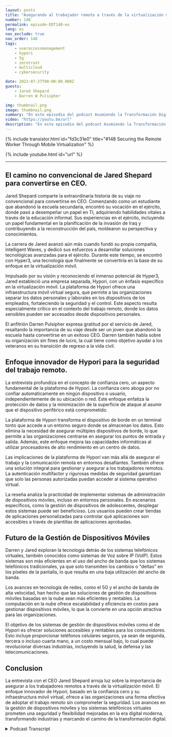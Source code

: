 ```yaml
---
layout: posts
title: "Asegurando al trabajador remoto a través de la virtualización móvil."
number: 148
permalink: episode-EDT148-es
lang: es
nav_exclude: true
nav_order: 148
tags:
    - useraccessmanagement
    - hypori
    - 5g
    - zerotrust
    - multicloud
    - cybersecurity

date: 2023-07-27T00:00:00.000Z
guests:
    - Jared Shepard
    - Darren W Pulsipher

img: thumbnail.png
image: thumbnail.png
summary: "En este episodio del podcast Asumiendo la Transformación Digital, el presentador Darren Pulsipher participa en una conversación perspicaz con el invitado especial Jared Shepard, CEO de Hypori. La entrevista se enfoca en el tema crucial de asegurar a los trabajadores remotos a través de la virtualización móvil. El viaje único de Jared Shepard desde abandonar la escuela secundaria hasta convertirse en CEO agrega una dimensión inspiradora a la discusión."
video: "https://youtu.be/url"
description: "En este episodio del podcast Asumiendo la Transformación Digital, el presentador Darren Pulsipher participa en una conversación perspicaz con el invitado especial Jared Shepard, CEO de Hypori. La entrevista se enfoca en el tema crucial de asegurar a los trabajadores remotos a través de la virtualización móvil. El viaje único de Jared Shepard desde abandonar la escuela secundaria hasta convertirse en CEO agrega una dimensión inspiradora a la discusión."
---
```


<div>
{% include transistor.html id="fd3c31e0" title="#148 Securing the Remote Worker Through Mobile Virtualization" %}

{% include youtube.html id="url" %}
</div>

---

## El camino no convencional de Jared Shepard para convertirse en CEO.

Jared Shepard comparte la extraordinaria historia de su viaje no convencional para convertirse en CEO. Comenzando como un estudiante que abandonó la escuela secundaria, encontró su vocación en el ejército, donde pasó a desempeñar un papel en TI, adquiriendo habilidades vitales a través de la educación informal. Sus experiencias en el ejército, incluyendo un papel fundamental en la planificación de la invasión de Iraq y contribuyendo a la reconstrucción del país, moldearon su perspectiva y conocimientos.

La carrera de Jared avanzó aún más cuando fundó su propia compañía, Intelligent Waves, y dedicó sus esfuerzos a desarrollar soluciones tecnológicas avanzadas para el ejército. Durante este tiempo, se encontró con Hyper3, una tecnología que finalmente se convertiría en la base de su enfoque en la virtualización móvil.

Impulsado por su visión y reconociendo el inmenso potencial de Hyper3, Jared estableció una empresa separada, Hypori, con un énfasis específico en la virtualización móvil. La plataforma de Hypori ofrece una infraestructura móvil virtual segura, que permite a las organizaciones separar los datos personales y laborales en los dispositivos de los empleados, fortaleciendo la seguridad y el control. Este aspecto resulta especialmente crítico en el contexto del trabajo remoto, donde los datos sensibles pueden ser accesados desde dispositivos personales.

El anfitrión Darren Pulsipher expresa gratitud por el servicio de Jared, resaltando la importancia de su viaje desde ser un joven que abandonó la escuela hasta convertirse en un exitoso CEO. Darren también habla sobre su organización sin fines de lucro, la cual tiene como objetivo ayudar a los veteranos en su transición de regreso a la vida civil.

## Enfoque innovador de Hypori para la seguridad del trabajo remoto.

La entrevista profundiza en el concepto de confianza cero, un aspecto fundamental de la plataforma de Hypori. La confianza cero aboga por no confiar automáticamente en ningún dispositivo o usuario, independientemente de su ubicación o red. Este enfoque enfatiza la protección de datos y la minimización de la superficie de ataque al asumir que el dispositivo periférico está comprometido.

La plataforma de Hypori transforma el dispositivo de borde en un terminal tonto que accede a un entorno seguro donde se almacenan los datos. Esto elimina la necesidad de asegurar múltiples dispositivos de borde, lo que permite a las organizaciones centrarse en asegurar los puntos de entrada y salida. Además, este enfoque mejora las capacidades informáticas al utilizar procesadores de alto rendimiento en un centro de datos.

Las implicaciones de la plataforma de Hypori van más allá de asegurar el trabajo y la comunicación remota en entornos desafiantes. También ofrece una solución integral para gestionar y asegurar a los trabajadores remotos. La autenticación multifactor y rigurosas medidas de seguridad garantizan que solo las personas autorizadas puedan acceder al sistema operativo virtual.

La reseña analiza la practicidad de implementar sistemas de administración de dispositivos móviles, incluso en entornos personales. En escenarios específicos, como la gestión de dispositivos de adolescentes, desplegar estos sistemas puede ser beneficioso. Los usuarios pueden crear tiendas de aplicaciones personalizadas para controlar qué aplicaciones son accesibles a través de plantillas de aplicaciones aprobadas.

## Futuro de la Gestión de Dispositivos Móviles

Darren y Jared exploran la tecnología detrás de los sistemas telefónicos virtuales, también conocidos como sistemas de Voz sobre IP (VoIP). Estos sistemas son más eficientes en el uso del ancho de banda que los sistemas telefónicos tradicionales, ya que solo transmiten los cambios o "deltas" en los píxeles de la pantalla, lo que resulta en una baja utilización del ancho de banda.

Los avances en tecnología de redes, como el 5G y el ancho de banda de alta velocidad, han hecho que las soluciones de gestión de dispositivos móviles basadas en la nube sean más eficientes y rentables. La computación en la nube ofrece escalabilidad y eficiencia en costos para gestionar dispositivos móviles, lo que la convierte en una opción atractiva para las organizaciones.

El objetivo de los sistemas de gestión de dispositivos móviles como el de Hypori es ofrecer soluciones accesibles y rentables para los consumidores. Esto incluye proporcionar teléfonos celulares seguros, ya sean de segunda, tercera o incluso cuarta mano, a un costo mensual bajo, lo cual puede revolucionar diversas industrias, incluyendo la salud, la defensa y las telecomunicaciones.

## Conclusion

La entrevista con el CEO Jared Shepard arroja luz sobre la importancia de asegurar a los trabajadores remotos a través de la virtualización móvil. El enfoque innovador de Hypori, basado en la confianza cero y su infraestructura móvil virtual, ofrece a las organizaciones una forma efectiva de adoptar el trabajo remoto sin comprometer la seguridad. Los avances en la gestión de dispositivos móviles y los sistemas telefónicos virtuales prometen una seguridad y flexibilidad mejoradas en la era digital moderna, transformando industrias y marcando el camino de la transformación digital.



<details>
<summary> Podcast Transcript </summary>

<p></p>

</details>
